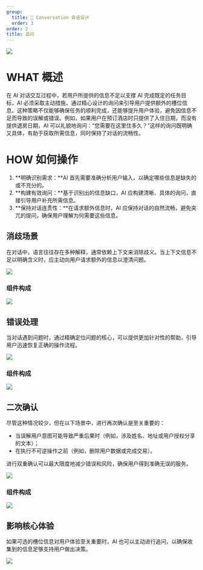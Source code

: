```yaml
---
group:
  title: 💭 Conversation 会话设计
  order: 3
order: 2
title: 追问
---
```


![](https://mdn.alipayobjects.com/huamei_iwk9zp/afts/img/A*BhgMQIcgCfUAAAAAAAAAAAAADgCCAQ/fmt.webp)

<h1 id="WLz7k">WHAT 概述</h1>

在 AI 对话交互过程中，若用户所提供的信息不足以支撑 AI 完成既定的任务目标，AI 必须采取主动措施，通过精心设计的询问来引导用户提供额外的槽位信息。这种策略不仅能够确保任务的顺利完成，还能够提升用户体验，避免因信息不足而导致的误解或错误。例如，如果用户在预订酒店时只提供了入住日期，而没有提供退房日期，AI 可以礼貌地询问：“您需要在这里住多久？”这样的询问既明确又具体，有助于获取所需信息，同时保持了对话的流畅性。

<h1 id="l8yjH"><font style="color:rgb(32, 33, 36);">HOW 如何操作</font></h1>

1. **明确识别需求：**AI 首先需要准确分析用户输入，以确定哪些信息是缺失的或不充分的。
2. **构建有效询问：**基于识别出的信息缺口，AI 应构建清晰、具体的询问，直接引导用户补充所需信息。
3. **保持对话连贯性：**在请求额外信息时，AI 应保持对话的自然流畅，避免突兀的提问，确保用户理解为何需要这些信息。

<h2 id="DrDJg"><font style="color:rgb(32, 33, 36);">消歧场景</font></h2>

在对话中，语言往往存在多种解释，通常依赖上下文来消除歧义。当上下文信息不足以明确含义时，应主动向用户请求额外的信息以澄清问题。

![](https://mdn.alipayobjects.com/huamei_iwk9zp/afts/img/A*D2ntT7HfxeIAAAAAAAAAAAAADgCCAQ/fmt.webp)

<h3 id="kLRf3">组件构成</h3>

![](https://mdn.alipayobjects.com/huamei_iwk9zp/afts/img/A*dW_WRphl1w8AAAAAAAAAAAAADgCCAQ/fmt.webp)

<h2 id="MUTBC"><font style="color:rgb(32, 33, 36);">错误处理</font></h2>

当对话遇到问题时，通过精确定位问题的核心，可以提供更加针对性的帮助，引导用户迅速恢复正确的操作流程。

![](https://mdn.alipayobjects.com/huamei_iwk9zp/afts/img/A*mKI4QJKDLEwAAAAAAAAAAAAADgCCAQ/fmt.webp)

<h3 id="dvGeQ">组件构成</h3>

![](https://mdn.alipayobjects.com/huamei_iwk9zp/afts/img/A*ALVHQ4SVycsAAAAAAAAAAAAADgCCAQ/fmt.webp)

<h2 id="HvO3T">二次确认</h2>

尽管这种情况较少，但在以下场景中，进行再次确认是至关重要的：

- 当误解用户意图可能导致严重后果时（例如，涉及姓名、地址或用户授权分享的文本）；
- 在执行不可逆操作之前（例如，删除用户数据或完成交易）。

进行双重确认可以最大限度地减少错误和风险，确保用户得到准确无误的服务。

![](https://mdn.alipayobjects.com/huamei_iwk9zp/afts/img/A*DGmNTpLDwf4AAAAAAAAAAAAADgCCAQ/fmt.webp)

<h3 id="vQviS">组件构成</h3>

![](https://mdn.alipayobjects.com/huamei_iwk9zp/afts/img/A*rybpRpR5W_gAAAAAAAAAAAAADgCCAQ/fmt.webp)

<h2 id="BG1rh">影响核心体验</h2>

如果可选的槽位信息对用户体验至关重要时，AI 也可以主动进行追问，以确保收集到的信息足够支持用户做出决策。

![](https://mdn.alipayobjects.com/huamei_iwk9zp/afts/img/A*8lGGTJP2bw0AAAAAAAAAAAAADgCCAQ/fmt.webp)
